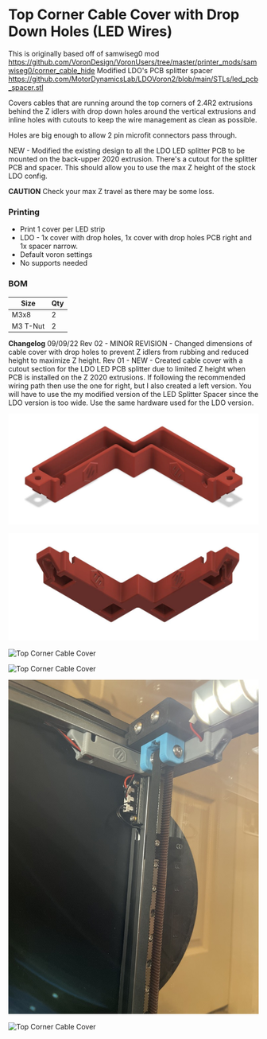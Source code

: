 # Top Corner Cable Cover with Drop Down Holes (LED Wires)

This is originally based off of samwiseg0 mod https://github.com/VoronDesign/VoronUsers/tree/master/printer_mods/samwiseg0/corner_cable_hide
Modified LDO's PCB splitter spacer https://github.com/MotorDynamicsLab/LDOVoron2/blob/main/STLs/led_pcb_spacer.stl

Covers cables that are running around the top corners of 2.4R2 extrusions behind the Z idlers with drop down holes around the vertical extrusions and inline holes with cutouts to keep the wire management as clean as possible.

Holes are big enough to allow 2 pin microfit connectors pass through.

NEW - Modified the existing design to all the LDO LED splitter PCB to be mounted on the back-upper 2020 extrusion. There's a cutout for the splitter PCB and spacer. This should allow you to use the max Z height of the stock LDO config.

**CAUTION**
Check your max Z travel as there may be some loss.

### Printing
  * Print 1 cover per LED strip
  * LDO - 1x cover with drop holes, 1x cover with drop holes PCB right and 1x spacer narrow.
  * Default voron settings
  * No supports needed

### BOM

Size | Qty
--- | ---
M3x8 | 2
M3 T-Nut | 2

**Changelog**
09/09/22 
Rev 02 - MINOR REVISION - Changed dimensions of cable cover with drop holes to prevent Z idlers from rubbing and reduced height to maximize Z height. 
Rev 01 - NEW - Created cable cover with a cutout section for the LDO LED PCB splitter due to limited Z height when PCB is installed on the Z 2020 extrusions. If following the recommended wiring path then use the one for right, but I also created a left version. You will have to use the my modified version of the LED Splitter Spacer since the LDO version is too wide. Use the same hardware used for the LDO version.
 
![Top Corner Cable Cover](Images/top_corner_cable_cover_with_drop_holes_front.JPG)

![Top Corner Cable Cover](Images/top_corner_cable_cover_with_drop_holes_bottom.JPG)

![Top Corner Cable Cover](Images/top_corner_cable_cover_with_drop_holes_right.JPG)

![Top Corner Cable Cover](Images/top_corner_cable_cover_with_drop_holes_left.JPG)

![Top Corner Cable Cover](Images/top_corner_cable_cover_with_drop_holes_installed.JPG)

![Top Corner Cable Cover](Images/top_corner_cable_cover_with_drop_holes_left_right_installed.JPG)


